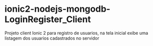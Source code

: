 # ionic2-nodejs-mongodb-LoginRegister_Client
Projeto client Ionic 2 para registro de usuarios, na tela inicial exibe uma listagem dos usuarios cadastrados no servidor
